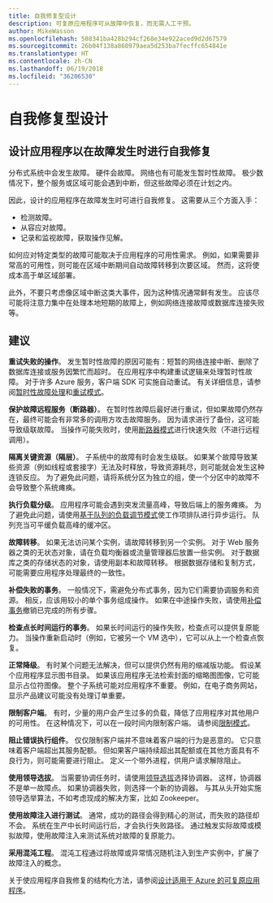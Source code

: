 ```yaml
---
title: 自我修复型设计
description: 可复原应用程序可从故障中恢复，而无需人工干预。
author: MikeWasson
ms.openlocfilehash: 508341ba428b294cf268e34e922aced9d2d67579
ms.sourcegitcommit: 26b04f138a860979aea5d253ba7fecffc654841e
ms.translationtype: HT
ms.contentlocale: zh-CN
ms.lasthandoff: 06/19/2018
ms.locfileid: "36206530"
---
```

# <a name="design-for-self-healing"></a>自我修复型设计

## <a name="design-your-application-to-be-self-healing-when-failures-occur"></a>设计应用程序以在故障发生时进行自我修复

分布式系统中会发生故障。 硬件会故障。 网络也有可能发生暂时性故障。 极少数情况下，整个服务或区域可能会遇到中断，但这些故障必须在计划之内。

因此，设计的应用程序在故障发生时可进行自我修复。 这需要从三个方面入手：

- 检测故障。
- 从容应对故障。
- 记录和监视故障，获取操作见解。

如何应对特定类型的故障可能取决于应用程序的可用性需求。 例如，如果需要非常高的可用性，则可能在区域中断期间自动故障转移到次要区域。 然而，这将使成本高于单区域部署。 

此外，不要只考虑像区域中断这类大事件，因为这种情况通常鲜有发生。 应该尽可能将注意力集中在处理本地短期的故障上，例如网络连接故障或数据库连接失败等。

## <a name="recommendations"></a>建议

**重试失败的操作**。 发生暂时性故障的原因可能有：短暂的网络连接中断、删除了数据库连接或服务因繁忙而超时。 在应用程序中构建重试逻辑来处理暂时性故障。 对于许多 Azure 服务，客户端 SDK 可实施自动重试。 有关详细信息，请参阅[暂时性故障处理][transient-fault-handling]和[重试模式][retry]。

**保护故障远程服务（断路器）**。 在暂时性故障后最好进行重试，但如果故障仍然存在，最终可能会有非常多的调用方攻击故障服务。 因为请求进行了备份，这可能导致级联故障。 当操作可能失败时，使用[断路器模式][circuit-breaker]进行快速失败（不进行远程调用）。  

**隔离关键资源（隔层）**。 子系统中的故障有时会发生级联。 如果某个故障导致某些资源（例如线程或套接字）无法及时释放，导致资源耗尽，则可能就会发生这种连锁反应。 为了避免此问题，请将系统分区为独立的组，使一个分区中的故障不会导致整个系统瘫痪。  

**执行负载分级**。 应用程序可能会遇到突发流量高峰，导致后端上的服务瘫痪。 为了避免此问题，请使用[基于队列的负载调节模式][load-level]使工作项排队进行异步运行。 队列充当可平缓负载高峰的缓冲区。 

**故障转移**。 如果无法访问某个实例，请故障转移到另一个实例。 对于 Web 服务器之类的无状态对象，请在负载均衡器或流量管理器后放置一些实例。 对于数据库之类的存储状态的对象，请使用副本和故障转移。 根据数据存储和复制方式，可能需要应用程序处理最终的一致性。 

**补偿失败的事务**。 一般情况下，需避免分布式事务，因为它们需要协调服务和资源。 相反，应该用较小的单个事务组成操作。 如果在中途操作失败，请使用[补偿事务][compensating-transactions]撤销已完成的所有步骤。 

**检查点长时间运行的事务**。 如果长时间运行的操作失败，检查点可以提供复原能力。 当操作重新启动时（例如，它被另一个 VM 选中），它可以从上一个检查点恢复。

**正常降级**。 有时某个问题无法解决，但可以提供仍然有用的缩减版功能。 假设某个应用程序显示图书目录。 如果该应用程序无法检索封面的缩略图图像，它可能显示占位符图像。 整个子系统可能对应用程序不重要。 例如，在电子商务网站，显示产品建议可能没有处理订单重要。

**限制客户端**。 有时，少量的用户会产生过多的负载，降低了应用程序对其他用户的可用性。 在这种情况下，可以在一段时间内限制客户端。 请参阅[限制模式][throttle]。

**阻止错误执行组件**。 仅仅限制客户端并不意味着客户端的行为是恶意的。 它只意味着客户端超出其服务配额。 但如果客户端持续超出其配额或在其他方面具有不良行为，则可能需要进行阻止。 定义一个带外进程，供用户请求解除阻止。

**使用领导选拔**。 当需要协调任务时，请使用[领导选拔][leader-election]选择协调器。 这样，协调器不是单一故障点。 如果协调器失败，则选择一个新的协调器。 与其从头开始实施领导选举算法，不如考虑现成的解决方案，比如 Zookeeper。  

**使用故障注入进行测试**。 通常，成功的路径会得到精心的测试，而失败的路径却不会。 系统在生产中长时间运行后，才会执行失败路径。 通过触发实际故障或模拟故障，使用故障注入来测试系统对故障的复原能力。 

**采用混沌工程**。 混沌工程通过将故障或异常情况随机注入到生产实例中，扩展了故障注入的概念。 

关于使应用程序自我修复的结构化方法，请参阅[设计适用于 Azure 的可复原应用程序][resiliency-overview]。  

[circuit-breaker]: ../../patterns/circuit-breaker.md
[compensating-transactions]: ../../patterns/compensating-transaction.md
[leader-election]: ../../patterns/leader-election.md
[load-level]: ../../patterns/queue-based-load-leveling.md
[resiliency-overview]: ../../resiliency/index.md
[retry]: ../../patterns/retry.md
[throttle]: ../../patterns/throttling.md
[transient-fault-handling]: ../../best-practices/transient-faults.md

